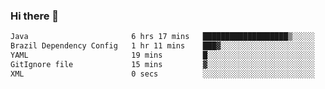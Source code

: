 ### Hi there 👋

<!--START_SECTION:waka-->

```txt
Java                       6 hrs 17 mins   ███████████████████▒░░░░░   77.80 %
Brazil Dependency Config   1 hr 11 mins    ███▓░░░░░░░░░░░░░░░░░░░░░   14.65 %
YAML                       19 mins         █░░░░░░░░░░░░░░░░░░░░░░░░   03.99 %
GitIgnore file             15 mins         ▓░░░░░░░░░░░░░░░░░░░░░░░░   03.25 %
XML                        0 secs          ░░░░░░░░░░░░░░░░░░░░░░░░░   00.16 %
```

<!--END_SECTION:waka-->

<!--
**jerry-shao/jerry-shao** is a ✨ _special_ ✨ repository because its `README.md` (this file) appears on your GitHub profile.

Here are some ideas to get you started:

- 🔭 I’m currently working on ...
- 🌱 I’m currently learning ...
- 👯 I’m looking to collaborate on ...
- 🤔 I’m looking for help with ...
- 💬 Ask me about ...
- 📫 How to reach me: ...
- 😄 Pronouns: ...
- ⚡ Fun fact: ...
-->

